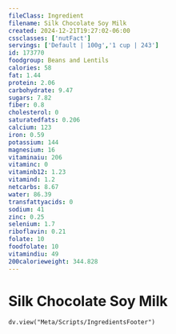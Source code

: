 ```yaml
---
fileClass: Ingredient
filename: Silk Chocolate Soy Milk
created: 2024-12-21T19:27:02-06:00
cssclasses: ['nutFact']
servings: ['Default | 100g','1 cup | 243']
id: 173770
foodgroup: Beans and Lentils
calories: 58
fat: 1.44
protein: 2.06
carbohydrate: 9.47
sugars: 7.82
fiber: 0.8
cholesterol: 0
saturatedfats: 0.206
calcium: 123
iron: 0.59
potassium: 144
magnesium: 16
vitaminaiu: 206
vitaminc: 0
vitaminb12: 1.23
vitamind: 1.2
netcarbs: 8.67
water: 86.39
transfattyacids: 0
sodium: 41
zinc: 0.25
selenium: 1.7
riboflavin: 0.21
folate: 10
foodfolate: 10
vitamindiu: 49
200calorieweight: 344.828
---
```


# Silk Chocolate Soy Milk

```dataviewjs
dv.view("Meta/Scripts/IngredientsFooter")
```